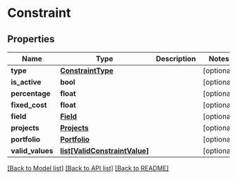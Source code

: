 # Constraint

## Properties
Name | Type | Description | Notes
------------ | ------------- | ------------- | -------------
**type** | [**ConstraintType**](ConstraintType.md) |  | [optional] 
**is_active** | **bool** |  | [optional] 
**percentage** | **float** |  | [optional] 
**fixed_cost** | **float** |  | [optional] 
**field** | [**Field**](Field.md) |  | [optional] 
**projects** | [**Projects**](Projects.md) |  | [optional] 
**portfolio** | [**Portfolio**](Portfolio.md) |  | [optional] 
**valid_values** | [**list[ValidConstraintValue]**](ValidConstraintValue.md) |  | [optional] 

[[Back to Model list]](../README.md#documentation-for-models) [[Back to API list]](../README.md#documentation-for-api-endpoints) [[Back to README]](../README.md)


